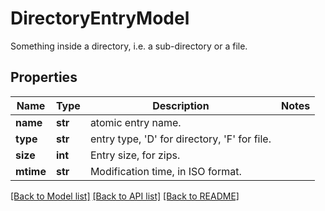 # DirectoryEntryModel

Something inside a directory, i.e. a sub-directory or a file.
## Properties
Name | Type | Description | Notes
------------ | ------------- | ------------- | -------------
**name** | **str** | atomic entry name. | 
**type** | **str** | entry type, &#39;D&#39; for directory, &#39;F&#39; for file. | 
**size** | **int** | Entry size, for zips. | 
**mtime** | **str** | Modification time, in ISO format. | 

[[Back to Model list]](../README.md#documentation-for-models) [[Back to API list]](../README.md#documentation-for-api-endpoints) [[Back to README]](../README.md)


